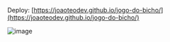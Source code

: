 Deploy: [https://joaoteodev.github.io/jogo-do-bicho/](https://joaoteodev.github.io/jogo-do-bicho/)

![image](https://github.com/joaoteodev/jogo-do-bicho/assets/59922786/5b9d9636-39cf-4c37-ac69-54d1cc4894d7)
